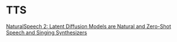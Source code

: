 # TTS

[NaturalSpeech 2: Latent Diffusion Models are Natural and Zero-Shot Speech and Singing Synthesizers](TTS/NaturalSpeech2.md)